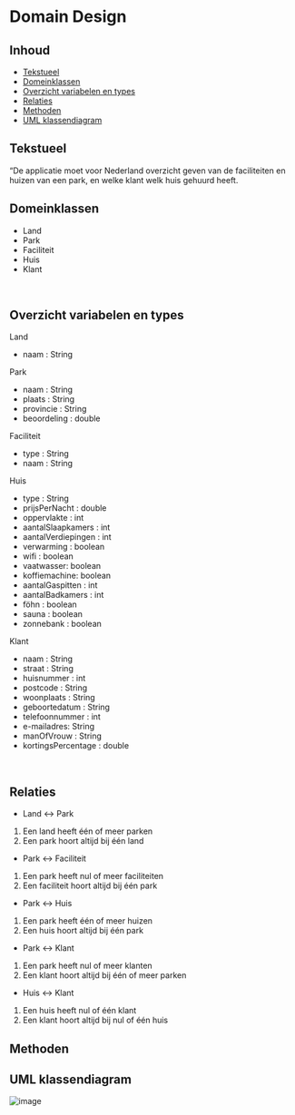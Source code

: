 # Domain Design

## Inhoud
* [Tekstueel](#Tekstueel)
* [Domeinklassen](#Domeinklassen)
* [Overzicht variabelen en types](#Overzicht-variabelen-en-types)
* [Relaties](#Relaties)
* [Methoden](#Methoden)
* [UML klassendiagram](#UML-klassendiagram)

## Tekstueel
“De applicatie moet voor Nederland overzicht geven van de faciliteiten en huizen van een park, en welke klant welk huis gehuurd heeft.


## Domeinklassen
*	Land
*	Park
*	Faciliteit
*	Huis
*	Klant

 
## Overzicht variabelen en types
Land
* naam : String

Park
* naam : String
* plaats : String
*	provincie : String
*	beoordeling : double

Faciliteit
*	type : String
*	naam : String

Huis
*	type : String
*	prijsPerNacht : double
*	oppervlakte : int
*	aantalSlaapkamers : int
*	aantalVerdiepingen : int
*	verwarming : boolean
*	wifi : boolean
*	vaatwasser: boolean
*	koffiemachine: boolean
* aantalGaspitten : int
*	aantalBadkamers : int
*	föhn : boolean
*	sauna : boolean
*	zonnebank : boolean

Klant
*	naam : String
*	straat : String
*	huisnummer : int
*	postcode : String
*	woonplaats : String
*	geboortedatum : String
*	telefoonnummer : int
*	e-mailadres: String
*	manOfVrouw : String
*	kortingsPercentage : double

 
## Relaties
-	Land <-> Park 
1.	Een land heeft één of meer parken
2.	Een park hoort altijd bij één land
-	Park <-> Faciliteit
1.	Een park heeft nul of meer faciliteiten
2.	Een faciliteit hoort altijd bij één park
-	Park <-> Huis
1.	Een park heeft één of meer huizen
2.	Een huis hoort altijd bij één park
-	Park <-> Klant
1.	Een park heeft nul of meer klanten
2.	Een klant hoort altijd bij één of meer parken
-	Huis <-> Klant
1.	Een huis heeft nul of één klant
2.	Een klant hoort altijd bij nul of één huis

## Methoden


## UML klassendiagram
![image](https://user-images.githubusercontent.com/74547189/115884090-ce458900-a44e-11eb-8498-215a61fc0d20.png)
